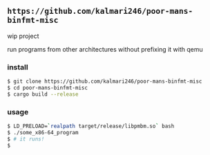 ## `https://github.com/kalmari246/poor-mans-binfmt-misc`

wip project

run programs from other architectures without prefixing it with qemu

### install

```bash
$ git clone https://github.com/kalmari246/poor-mans-binfmt-misc
$ cd poor-mans-binfmt-misc
$ cargo build --release
```

### usage

```bash
$ LD_PRELOAD=`realpath target/release/libpmbm.so` bash
$ ./some_x86-64_program
$ # it runs!
$
```
